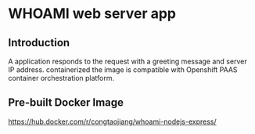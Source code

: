 # WHOAMI web server app

## Introduction
A application responds to the request with a greeting message and server IP address. containerized the image is compatible with Openshift PAAS container orchestration platform. 

## Pre-built Docker Image

https://hub.docker.com/r/congtaojiang/whoami-nodejs-express/
